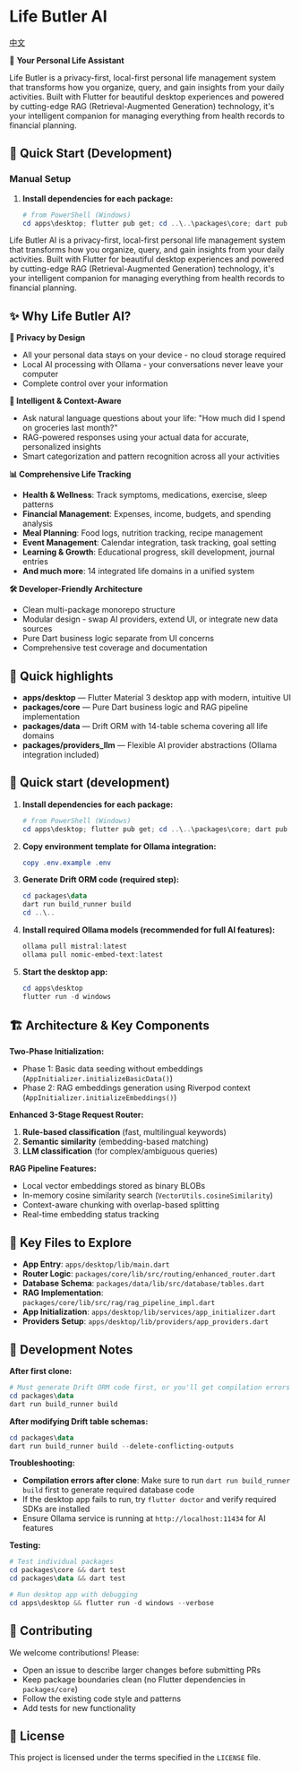 # Life Butler AI

[中文](README_zh.md)

🤖 **Your Personal Life Assistant**

Life Butler is a privacy-first, local-first personal life management system that transforms how you organize, query, and gain insights from your daily activities. Built with Flutter for beautiful desktop experiences and powered by cutting-edge RAG (Retrieval-Augmented Generation) technology, it's your intelligent companion for managing everything from health records to financial planning.

## 🚀 Quick Start (Development)

### Manual Setup

1. **Install dependencies for each package:**

   ```powershell
   # from PowerShell (Windows)
   cd apps\desktop; flutter pub get; cd ..\..\packages\core; dart pub get; cd ../data; dart pub get; cd ../providers_llm; dart pub get; cd ..\..
   ```

Life Butler AI is a privacy-first, local-first personal life management system that transforms how you organize, query, and gain insights from your daily activities. Built with Flutter for beautiful desktop experiences and powered by cutting-edge RAG (Retrieval-Augmented Generation) technology, it's your intelligent companion for managing everything from health records to financial planning.

## ✨ Why Life Butler AI?

**🔐 Privacy by Design**
- All your personal data stays on your device - no cloud storage required
- Local AI processing with Ollama - your conversations never leave your computer
- Complete control over your information

**🧠 Intelligent & Context-Aware**
- Ask natural language questions about your life: "How much did I spend on groceries last month?"
- RAG-powered responses using your actual data for accurate, personalized insights
- Smart categorization and pattern recognition across all your activities

**📊 Comprehensive Life Tracking**
- **Health & Wellness**: Track symptoms, medications, exercise, sleep patterns
- **Financial Management**: Expenses, income, budgets, and spending analysis
- **Meal Planning**: Food logs, nutrition tracking, recipe management
- **Event Management**: Calendar integration, task tracking, goal setting
- **Learning & Growth**: Educational progress, skill development, journal entries
- **And much more**: 14 integrated life domains in a unified system

**🛠️ Developer-Friendly Architecture**
- Clean multi-package monorepo structure
- Modular design - swap AI providers, extend UI, or integrate new data sources
- Pure Dart business logic separate from UI concerns
- Comprehensive test coverage and documentation

## 🚀 Quick highlights
- **apps/desktop** — Flutter Material 3 desktop app with modern, intuitive UI
- **packages/core** — Pure Dart business logic and RAG pipeline implementation
- **packages/data** — Drift ORM with 14-table schema covering all life domains
- **packages/providers_llm** — Flexible AI provider abstractions (Ollama integration included)

## 🚀 Quick start (development)

1. **Install dependencies for each package:**

   ```powershell
   # from PowerShell (Windows)
   cd apps\desktop; flutter pub get; cd ..\..\packages\core; dart pub get; cd ../data; dart pub get; cd ../providers_llm; dart pub get
   ```

2. **Copy environment template for Ollama integration:**

   ```powershell
   copy .env.example .env
   ```

3. **Generate Drift ORM code (required step):**

   ```powershell
   cd packages\data
   dart run build_runner build
   cd ..\..
   ```

4. **Install required Ollama models (recommended for full AI features):**

   ```powershell
   ollama pull mistral:latest
   ollama pull nomic-embed-text:latest
   ```

5. **Start the desktop app:**

   ```powershell
   cd apps\desktop
   flutter run -d windows
   ```

## 🏗️ Architecture & Key Components

**Two-Phase Initialization:**
- Phase 1: Basic data seeding without embeddings (`AppInitializer.initializeBasicData()`)
- Phase 2: RAG embeddings generation using Riverpod context (`AppInitializer.initializeEmbeddings()`)

**Enhanced 3-Stage Request Router:**
1. **Rule-based classification** (fast, multilingual keywords)
2. **Semantic similarity** (embedding-based matching)
3. **LLM classification** (for complex/ambiguous queries)

**RAG Pipeline Features:**
- Local vector embeddings stored as binary BLOBs
- In-memory cosine similarity search (`VectorUtils.cosineSimilarity`)
- Context-aware chunking with overlap-based splitting
- Real-time embedding status tracking

## 📁 Key Files to Explore

- **App Entry**: `apps/desktop/lib/main.dart`
- **Router Logic**: `packages/core/lib/src/routing/enhanced_router.dart`
- **Database Schema**: `packages/data/lib/src/database/tables.dart`
- **RAG Implementation**: `packages/core/lib/src/rag/rag_pipeline_impl.dart`
- **App Initialization**: `apps/desktop/lib/services/app_initializer.dart`
- **Providers Setup**: `apps/desktop/lib/providers/app_providers.dart`

## 🔧 Development Notes

**After first clone:**
```powershell
# Must generate Drift ORM code first, or you'll get compilation errors
cd packages\data
dart run build_runner build
```

**After modifying Drift table schemas:**
```powershell
cd packages\data
dart run build_runner build --delete-conflicting-outputs
```

**Troubleshooting:**
- **Compilation errors after clone**: Make sure to run `dart run build_runner build` first to generate required database code
- If the desktop app fails to run, try `flutter doctor` and verify required SDKs are installed
- Ensure Ollama service is running at `http://localhost:11434` for AI features

**Testing:**
```powershell
# Test individual packages
cd packages\core && dart test
cd packages\data && dart test

# Run desktop app with debugging
cd apps\desktop && flutter run -d windows --verbose
```

## 🤝 Contributing

We welcome contributions! Please:
- Open an issue to describe larger changes before submitting PRs
- Keep package boundaries clean (no Flutter dependencies in `packages/core`)
- Follow the existing code style and patterns
- Add tests for new functionality

## 📄 License

This project is licensed under the terms specified in the `LICENSE` file.

